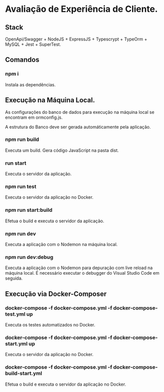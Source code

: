 # Avaliação de Experiência de Cliente.

## Stack

OpenApi/Swagger + NodeJS + ExpressJS + Typescrypt + TypeOrm + MySQL + Jest + SuperTest.

## Comandos

### npm i

Instala as dependências.

## Execução na Máquina Local.

As configurações do banco de dados para execução na máquina local se encontram em ormconfig.js.

A estrutura do Banco deve ser gerada automáticamente pela aplicação.

### npm run build

Executa um build. Gera código JavaScript na pasta dist.

### run start

Executa o servidor da aplicação.

### npm run test

Executa o servidor da aplicação no Docker.

### npm run start:build

Efetua o build e executa o servidor da aplicação.

### npm run dev

Executa a aplicação com o Nodemon na máquina local.

### npm run dev:debug

Executa a aplicação com o Nodemon para depuração com live reload na máquina local. É necessário executar o debugger do Visual Studio Code em seguida.


## Execução via Docker-Composer

###  docker-compose -f docker-compose.yml -f docker-compose-test.yml up

Executa os testes automatizados no Docker.

###  docker-compose -f docker-compose.yml -f docker-compose-start.yml up

Executa o servidor da aplicação no Docker.

###  docker-compose -f docker-compose.yml -f docker-compose-build-start.yml  

Efetua o build e executa o servidor da aplicação no Docker.

